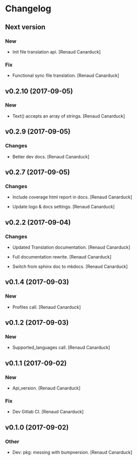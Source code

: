 # Changelog


## Next version

### New

* Init file translation api. [Renaud Canarduck]

### Fix

* Functional sync file translation. [Renaud Canarduck]


## v0.2.10 (2017-09-05)

### New

* Text() accepts an array of strings. [Renaud Canarduck]


## v0.2.9 (2017-09-05)

### Changes

* Better dev docs. [Renaud Canarduck]


## v0.2.7 (2017-09-05)

### Changes

* Include coverage html report in docs. [Renaud Canarduck]

* Update logo & docs settings. [Renaud Canarduck]


## v0.2.2 (2017-09-04)

### Changes

* Updated Translation documentation. [Renaud Canarduck]

* Full documentation rewrite. [Renaud Canarduck]

* Switch from sphinx doc to mkdocs. [Renaud Canarduck]


## v0.1.4 (2017-09-03)

### New

* Profiles call. [Renaud Canarduck]


## v0.1.2 (2017-09-03)

### New

* Supported_languages call. [Renaud Canarduck]


## v0.1.1 (2017-09-02)

### New

* Api_version. [Renaud Canarduck]

### Fix

* Dev Gitlab CI. [Renaud Canarduck]


## v0.1.0 (2017-09-02)

### Other

* Dev: pkg: messing with bumpversion. [Renaud Canarduck]


